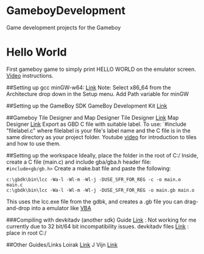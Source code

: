 # GameboyDevelopment
Game development projects for the Gameboy

# Hello World 
First gameboy game to simply print HELLO WORLD on the emulator screen.
[Video](https://www.youtube.com/watch?v=HIsWR_jLdwo) instructions.

##Setting up gcc
minGW-w64: [Link](https://sourceforge.net/projects/mingw-w64/)
Note: Select x86_64 from the Architecture drop down in the Setup menu.
Add Path variable for minGW

##Setting up the GameBoy SDK
GameBoy Development Kit [Link](https://sourceforge.net/projects/gbdk/)

##Gameboy Tile Designer and Map Designer
Tile Designer [Link](http://www.devrs.com/gb/hmgd/gbtd.html)
Map Designer [Link](http://www.devrs.com/gb/hmgd/gbmb.html)
Export as GBD C file with suitable label. To use: `#include "filelabel.c" where filelabel is your file's label name and the C file is in the same directory as your project folder.
Youtube [video](https://www.youtube.com/watch?v=rCN-jwYn7Qw&t=577s) for introduction to tiles and how to use them.

##Setting up the workspace
Ideally, place the folder in the root of C:/
Inside, create a C file (main.c) and include gba/gba.h header file: `#include<gb/gb.h>`
Create a make.bat file and paste the following:

    c:\gbdk\bin\lcc -Wa-l -Wl-m -Wl-j -DUSE_SFR_FOR_REG -c -o main.o main.c
    c:\gbdk\bin\lcc -Wa-l -Wl-m -Wl-j -DUSE_SFR_FOR_REG -o main.gb main.o
    
This uses the lcc.exe file from the gdbk, and creates a .gb file you can drag-and-drop into a emulator like [VBA](http://www.emulator-zone.com/doc.php/gba/vboyadvance.html)

###Compiling with devkitadv (another sdk)
Guide [Link](http://loirak.com/gameboy/gbatutor.php) : Not working for me currently due to 32 bit/64 bit incompatibility issues.
devkitadv files [Link](https://sourceforge.net/projects/devkitadv/files/Windows/Release%204/) : place in root C:/

##Other Guides/Links
Loirak [Link](http://loirak.com/gameboy/gbatutor.php)
J Vijn [Link](https://www.coranac.com/tonc/text/setup.htm)


